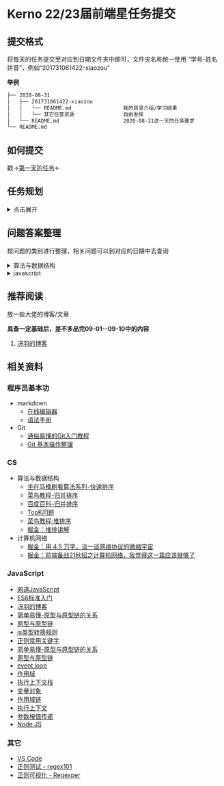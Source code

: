 # Kerno 22/23届前端星任务提交

## 提交格式

将每天的任务提交至对应到日期文件夹中即可，文件夹名称统一使用 “学号-姓名拼音”，例如“201731061422-xiaozou“

**举例**
```sh
├── 2020-08-31
│   ├── 201731061422-xiaozou
│   │   └── README.md                 我的目录介绍/学习结果
│   │   └── 其它任意资源                自由发挥
│   └── README.md                     2020-08-31这一天的任务要求
└── README.md
```
## 如何提交

戳->[第一天的任务](2020-08-31/README.md)<-

## 任务规划
<details>
<summary>
    点击展开
</summary> 

* 2020-08-31
  * Git 提PR
* 2020-09-01
  * Git:同步fork仓库
  * 算法与数据结构:单链表转置
  * ES5基础
* 2020-09-03
  * 算法与数据结构：快排，归并
  * ES5基础：语法，标准库
* 2020-09-05
  * 算法与数据结构：大数相加
  * ES5基础：面向对象
* 2020-09-06
  * 算法与数据结构：链表中倒数第k个节点
  * ES5：复习前面的知识
* 2020-09-10
  * 算法与数据结构：堆排序，二叉树层序遍历
  * ES5：异步操作，event loop，作用域，执行上下文...
</details>

## 问题答案整理
按问题的类别进行整理，相关问题可以到对应的日期中去查询
<details>
<summary>
    算法与数据结构
</summary> 

* 2020-09-01 
  * [单链表转置](https://sugarat.top/coding/algorithm/linkReserve.html)
* 2020-09-03
  * [快速排序](https://sugarat.top/coding/algorithm/quickSort.html)
  * [归并排序](https://sugarat.top/coding/algorithm/mergeSort.html)
* 2020-09-05
  * [大数相加](https://sugarat.top/coding/algorithm/addString.html)
</details>

<details>
<summary>
    javascript
</summary> 

* 2020-09-01 
  * [javascript原始值类型有哪些](https://sugarat.top/interview/js/primitiveType.html)
  * [为什么 0.1 + 0.2 !== 0.3](https://sugarat.top/interview/js/numNotEqual.html)
  * [判断数据类型的方法有哪几种](https://sugarat.top/bigWeb/js/p4.html)
  * [null是对象吗，为什么typeof null === 'object'](https://sugarat.top/interview/js/nullobj.html)
  * [== 与 === 有什么区别](https://sugarat.top/interview/js/equal.html)
  * [什么是类数组,如何将类数组转换为数组](https://sugarat.top/bigWeb/js/likearray.html)
* 2020-09-03
  * [数据类型转换习题](https://sugarat.top/bigWeb/js/typeConvert.html#%E8%87%AA%E6%B5%8B)
  * [判断一个变量是对对象的方案](https://sugarat.top/interview/js/judgeObj.html#_1-instanceof)
  * [判断变量是数组的方案](https://sugarat.top/interview/js/judgeArr.html)
  * [Object.keys()与Object.getOwnPropertyNames()有什么区别](https://sugarat.top/coding/js/deepClone.html#_4-%E6%8B%B7%E8%B4%9Dsymbol)
  * [下面如何定义`a`才能打印`yes`](https://sugarat.top/coding/js/equalA.html#%E5%AE%9A%E4%B9%89-toprimitive)
  ```js
  if (a == 1 && a == 2) {
    console.log('yes')
  }
  ```
  * [数组哪些方法会改变自己](https://sugarat.top/interview/js/changeArr.html)
  * 将any（任意值）转换为布尔值的方法有哪些
  ```js
  // 1 Boolean
  Boolean('') // false
  // 2 取反两次
  !!''  // false
  ```
  * 下面问题看看[2020-09-03](./2020-09-03/README.md)其它同学的杰作
  * 写个匹配手机号,邮箱的正则
  * 写一个提取url中params的函数
* 2020-09-05
  * [模拟实现new命令](https://sugarat.top/coding/js/myNew.html)
  * [模拟实现call](https://sugarat.top/coding/js/myCall.html)
  * [模拟实现apply](https://sugarat.top/coding/js/myApply.html)
  * [模拟实现bind](https://sugarat.top/coding/js/myBind.html)
  * 更改this的指向有哪些方案
    * new/bind/call/apply
  * [bind,call,apply区别是什么](https://sugarat.top/bigWeb/js/apply.html)
  * [原型/原型链](https://sugarat.top/bigWeb/js/prototype.html)
  * [instanceof判断变量类型的原理是什么](https://sugarat.top/interview/js/instanceof.html)
  * [继承实现](https://sugarat.top/coding/js/inherit.html)
</details>

## 推荐阅读
放一些大佬的博客/文章

**具备一定基础后，差不多品完09-01--09-10中的内容**
1. [冴羽的博客](https://github.com/mqyqingfeng/Blog)

## 相关资料
### 程序员基本功
* markdown
  * [在线编辑器](https://www.zybuluo.com/mdeditor)
  * [语法手册](https://www.zybuluo.com/mdeditor?url=https://www.zybuluo.com/static/editor/md-help.markdown)
* Git
  * [通俗易懂的Git入门教程](https://www.liaoxuefeng.com/wiki/896043488029600)
  * [Git 基本操作整理](https://sugarat.top/technology/learn/git-base.html)

### CS
* 算法与数据结构
  * [坐在马桶刷看算法系列-快速排序](https://blog.csdn.net/afjaklsdflka/article/details/52829030)
  * [菜鸟教程-归并排序](https://www.runoob.com/w3cnote/merge-sort.html)
  * [百度百科-归并排序](https://baike.baidu.com/item/%E5%BD%92%E5%B9%B6%E6%8E%92%E5%BA%8F/1639015)
  * [TopK问题](https://juejin.im/entry/6844903774004183047#comment)
  * [菜鸟教程:堆排序](https://www.runoob.com/w3cnote/heap-sort.html)
  * [掘金：堆排讲解](https://juejin.im/post/6844903826923716616)
* 计算机网络
  * [掘金：用 4.5 万字，谈一谈网络协议的微缩宇宙](https://juejin.im/post/6854573219509338119)
  * [掘金：前端备战21秋招之计算机网络，我觉得这一篇应该就够了](https://juejin.im/post/6846687590268010509)
### JavaScript
* [网道JavaScript](https://wangdoc.com/javascript/index.html)
* [ES6标准入门](https://wangdoc.com/es6/)
* [冴羽的博客](https://github.com/mqyqingfeng/Blog)
* [简单易懂-原型与原型链的关系](https://juejin.im/pin/6844910475042357261)
* [原型与原型链](https://sugarat.top/bigWeb/js/prototype.html)
* [js类型转换规则](https://sugarat.top/bigWeb/js/typeConvert.html)
* [正则常用关键字](https://sugarat.top/bigWeb/regexp)
* [简单易懂-原型与原型链的关系](https://juejin.im/pin/6844910475042357261)
* [原型与原型链](https://sugarat.top/bigWeb/js/prototype.html)
* [event loop](https://sugarat.top/bigWeb/js/eventloop.html)
* [作用域](https://sugarat.top/bigWeb/js/scope.html)
* [执行上下文栈](https://sugarat.top/bigWeb/js/runStack.html)
* [变量对象](https://sugarat.top/bigWeb/js/variableObject.html)
* [作用域链](https://sugarat.top/bigWeb/js/scopeLink.html)
* [执行上下文](https://sugarat.top/bigWeb/js/runcontext.html)
* [参数按值传递](https://sugarat.top/bigWeb/js/valuePass.html)
* [Node JS](https://nodejs.org/zh-cn/)

### 其它
* [VS Code](https://code.visualstudio.com)
* [正则测试 - regex101](https://regex101.com/)
* [正则可视化 - Regexper](https://regexper.com/)